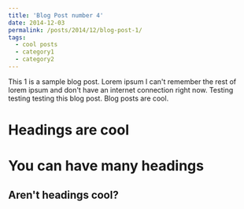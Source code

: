 ```yaml
---
title: 'Blog Post number 4'
date: 2014-12-03
permalink: /posts/2014/12/blog-post-1/
tags:
  - cool posts
  - category1
  - category2
---
```


This 1 is a sample blog post. Lorem ipsum I can't remember the rest of lorem ipsum and don't have an internet connection right now. Testing testing testing this blog post. Blog posts are cool.

Headings are cool
======

You can have many headings
======

Aren't headings cool?
------